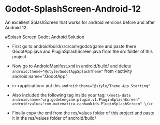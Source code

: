 # Godot-SplashScreen-Android-12
An excellent SplashScreen that works for android versions before and after Android 12

#Splash Screen Godot Android Solution

- First go to android/build/src/com/godot/game and paste there GodotApp.java and PluginSplashScreen.java from the src folder of this project.

- Now go to AndroidManifest.xml in android/build/ and delete `android:theme="@style/GodotAppSplashTheme"` from
<activity android:name=".GodotApp"
- in \<application\> put this 
`android:theme="@style/Theme.App.Starting"`


- Also included the following tag inside your <application> tag:
 `\<meta-data
  android:name="org.godotengine.plugin.v1.PluginSplashScreen"
  android:value="com.matematica.canhaokids.PluginSplashScreen" \/\> `
  
 - Finally copy the xml from the res/values ​​folder of this project and paste it in the res/values ​​folder of android/build/
